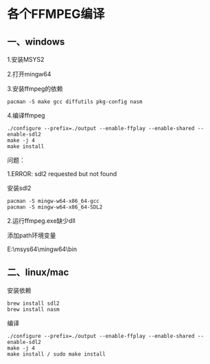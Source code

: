 # 各个FFMPEG编译

## 一、windows

1.安装MSYS2

2.打开mingw64

3.安装ffmpeg的依赖

```shell
pacman -S make gcc diffutils pkg-config nasm
```

4.编译ffmpeg

```shell
./configure --prefix=./output --enable-ffplay --enable-shared --enable-sdl2
make -j 4
make install
```



问题：

1.ERROR: sdl2 requested but not found

安装sdl2

```shell
pacman -S mingw-w64-x86_64-gcc
pacman -S mingw-w64-x86_64-SDL2
```

2.运行ffmpeg.exe缺少dll

添加path环境变量

E:\msys64\mingw64\bin



## 二、linux/mac

安装依赖

```
brew install sdl2
brew install nasm
```



编译

```shell
./configure --prefix=./output --enable-ffplay --enable-shared --enable-sdl2
make -j 4
make install / sudo make install
```


